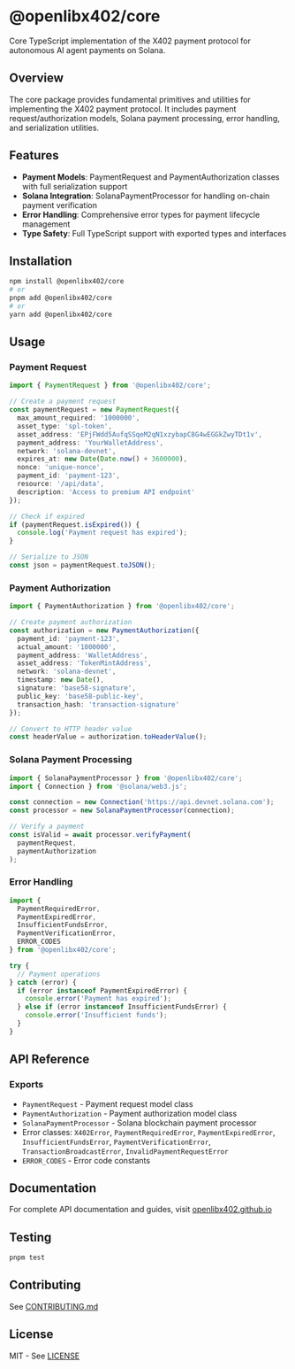 # @openlibx402/core

Core TypeScript implementation of the X402 payment protocol for autonomous AI agent payments on Solana.

## Overview

The core package provides fundamental primitives and utilities for implementing the X402 payment protocol. It includes payment request/authorization models, Solana payment processing, error handling, and serialization utilities.

## Features

- **Payment Models**: PaymentRequest and PaymentAuthorization classes with full serialization support
- **Solana Integration**: SolanaPaymentProcessor for handling on-chain payment verification
- **Error Handling**: Comprehensive error types for payment lifecycle management
- **Type Safety**: Full TypeScript support with exported types and interfaces

## Installation

```bash
npm install @openlibx402/core
# or
pnpm add @openlibx402/core
# or
yarn add @openlibx402/core
```

## Usage

### Payment Request

```typescript
import { PaymentRequest } from '@openlibx402/core';

// Create a payment request
const paymentRequest = new PaymentRequest({
  max_amount_required: '1000000',
  asset_type: 'spl-token',
  asset_address: 'EPjFWdd5AufqSSqeM2qN1xzybapC8G4wEGGkZwyTDt1v',
  payment_address: 'YourWalletAddress',
  network: 'solana-devnet',
  expires_at: new Date(Date.now() + 3600000),
  nonce: 'unique-nonce',
  payment_id: 'payment-123',
  resource: '/api/data',
  description: 'Access to premium API endpoint'
});

// Check if expired
if (paymentRequest.isExpired()) {
  console.log('Payment request has expired');
}

// Serialize to JSON
const json = paymentRequest.toJSON();
```

### Payment Authorization

```typescript
import { PaymentAuthorization } from '@openlibx402/core';

// Create payment authorization
const authorization = new PaymentAuthorization({
  payment_id: 'payment-123',
  actual_amount: '1000000',
  payment_address: 'WalletAddress',
  asset_address: 'TokenMintAddress',
  network: 'solana-devnet',
  timestamp: new Date(),
  signature: 'base58-signature',
  public_key: 'base58-public-key',
  transaction_hash: 'transaction-signature'
});

// Convert to HTTP header value
const headerValue = authorization.toHeaderValue();
```

### Solana Payment Processing

```typescript
import { SolanaPaymentProcessor } from '@openlibx402/core';
import { Connection } from '@solana/web3.js';

const connection = new Connection('https://api.devnet.solana.com');
const processor = new SolanaPaymentProcessor(connection);

// Verify a payment
const isValid = await processor.verifyPayment(
  paymentRequest,
  paymentAuthorization
);
```

### Error Handling

```typescript
import {
  PaymentRequiredError,
  PaymentExpiredError,
  InsufficientFundsError,
  PaymentVerificationError,
  ERROR_CODES
} from '@openlibx402/core';

try {
  // Payment operations
} catch (error) {
  if (error instanceof PaymentExpiredError) {
    console.error('Payment has expired');
  } else if (error instanceof InsufficientFundsError) {
    console.error('Insufficient funds');
  }
}
```

## API Reference

### Exports

- `PaymentRequest` - Payment request model class
- `PaymentAuthorization` - Payment authorization model class
- `SolanaPaymentProcessor` - Solana blockchain payment processor
- Error classes: `X402Error`, `PaymentRequiredError`, `PaymentExpiredError`, `InsufficientFundsError`, `PaymentVerificationError`, `TransactionBroadcastError`, `InvalidPaymentRequestError`
- `ERROR_CODES` - Error code constants

## Documentation

For complete API documentation and guides, visit [openlibx402.github.io](https://openlibx402.github.io/docs/packages/typescript/openlibx402-core/)

## Testing

```bash
pnpm test
```

## Contributing

See [CONTRIBUTING.md](https://github.com/openlibx402/openlibx402/blob/main/CONTRIBUTING.md)

## License

MIT - See [LICENSE](https://github.com/openlibx402/openlibx402/blob/main/LICENSE)
